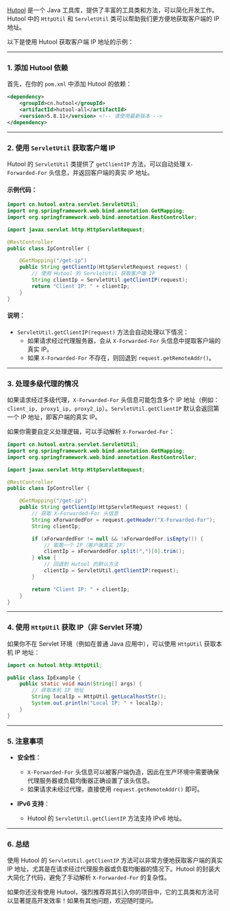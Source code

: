 [Hutool](https://hutool.cn/) 是一个 Java 工具库，提供了丰富的工具类和方法，可以简化开发工作。Hutool 中的 `HttpUtil` 和 `ServletUtil` 类可以帮助我们更方便地获取客户端的 IP 地址。

以下是使用 Hutool 获取客户端 IP 地址的示例：

---

### 1. 添加 Hutool 依赖

首先，在你的 `pom.xml` 中添加 Hutool 的依赖：

```xml
<dependency>
    <groupId>cn.hutool</groupId>
    <artifactId>hutool-all</artifactId>
    <version>5.8.11</version> <!-- 请使用最新版本 -->
</dependency>
```

---

### 2. 使用 `ServletUtil` 获取客户端 IP

Hutool 的 `ServletUtil` 类提供了 `getClientIP` 方法，可以自动处理 `X-Forwarded-For` 头信息，并返回客户端的真实 IP 地址。

#### 示例代码：

```java
import cn.hutool.extra.servlet.ServletUtil;
import org.springframework.web.bind.annotation.GetMapping;
import org.springframework.web.bind.annotation.RestController;

import javax.servlet.http.HttpServletRequest;

@RestController
public class IpController {

    @GetMapping("/get-ip")
    public String getClientIp(HttpServletRequest request) {
        // 使用 Hutool 的 ServletUtil 获取客户端 IP
        String clientIp = ServletUtil.getClientIP(request);
        return "Client IP: " + clientIp;
    }
}
```

#### 说明：
- `ServletUtil.getClientIP(request)` 方法会自动处理以下情况：
  - 如果请求经过代理服务器，会从 `X-Forwarded-For` 头信息中提取客户端的真实 IP。
  - 如果 `X-Forwarded-For` 不存在，则回退到 `request.getRemoteAddr()`。

---

### 3. 处理多级代理的情况

如果请求经过多级代理，`X-Forwarded-For` 头信息可能包含多个 IP 地址（例如：`client_ip, proxy1_ip, proxy2_ip`）。`ServletUtil.getClientIP` 默认会返回第一个 IP 地址，即客户端的真实 IP。

如果你需要自定义处理逻辑，可以手动解析 `X-Forwarded-For`：

```java
import cn.hutool.extra.servlet.ServletUtil;
import org.springframework.web.bind.annotation.GetMapping;
import org.springframework.web.bind.annotation.RestController;

import javax.servlet.http.HttpServletRequest;

@RestController
public class IpController {

    @GetMapping("/get-ip")
    public String getClientIp(HttpServletRequest request) {
        // 获取 X-Forwarded-For 头信息
        String xForwardedFor = request.getHeader("X-Forwarded-For");
        String clientIp;

        if (xForwardedFor != null && !xForwardedFor.isEmpty()) {
            // 取第一个 IP（客户端真实 IP）
            clientIp = xForwardedFor.split(",")[0].trim();
        } else {
            // 回退到 Hutool 的默认方法
            clientIp = ServletUtil.getClientIP(request);
        }

        return "Client IP: " + clientIp;
    }
}
```

---

### 4. 使用 `HttpUtil` 获取 IP（非 Servlet 环境）

如果你不在 Servlet 环境（例如在普通 Java 应用中），可以使用 `HttpUtil` 获取本机 IP 地址：

```java
import cn.hutool.http.HttpUtil;

public class IpExample {
    public static void main(String[] args) {
        // 获取本机 IP 地址
        String localIp = HttpUtil.getLocalhostStr();
        System.out.println("Local IP: " + localIp);
    }
}
```

---

### 5. 注意事项

- **安全性**：
  - `X-Forwarded-For` 头信息可以被客户端伪造，因此在生产环境中需要确保代理服务器或负载均衡器正确设置了该头信息。
  - 如果请求未经过代理，直接使用 `request.getRemoteAddr()` 即可。

- **IPv6 支持**：
  - Hutool 的 `ServletUtil.getClientIP` 方法支持 IPv6 地址。

---

### 6. 总结

使用 Hutool 的 `ServletUtil.getClientIP` 方法可以非常方便地获取客户端的真实 IP 地址，尤其是在请求经过代理服务器或负载均衡器的情况下。Hutool 的封装大大简化了代码，避免了手动解析 `X-Forwarded-For` 的复杂性。

如果你还没有使用 Hutool，强烈推荐将其引入你的项目中，它的工具类和方法可以显著提高开发效率！如果有其他问题，欢迎随时提问。